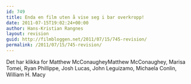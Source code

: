 ```yaml
---
id: 749
title: Enda en film uten å vise seg i bar overkropp!
date: 2011-07-15T19:02:24+00:00
author: Hans-Kristian Rangnes
layout: revision
guid: http://filmbloggen.net/2011/07/15/745-revision/
permalink: /2011/07/15/745-revision/
---
```

Det har klikka for Matthew McConaugheyMatthew McConaughey, Marisa Tomei, Ryan Phillippe, Josh Lucas, John Leguizamo, Michaela Conlin, William H. Macy